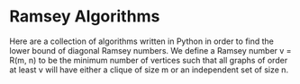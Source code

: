 # Ramsey Algorithms

Here are a collection of algorithms written in Python in order to find the lower bound of diagonal Ramsey numbers. We define a Ramsey number v = R(m, n) to be the minimum number of vertices such that all 
graphs of order at least v will have either a clique of size m or an independent set of size n.